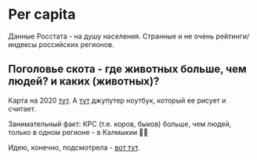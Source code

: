 # Per capita
Данные Росстата - на душу населения.
Странные и не очень рейтинги/индексы российских регионов.

## Поголовье скота - где животных больше, чем людей? и каких (животных)?

  Карта на 2020 [тут](https://takie-pirogi.github.io/per_capita/2020_livestock.html). А [тут](https://github.com/takie-pirogi/per_capita/blob/main/Livestock.ipynb) джупутер ноутбук, который ее рисует и считает.

  Занимательный факт: КРС (т.е. коров, быков) больше, чем людей, только в одном регионе - в Калмыкии 🧘‍♀️
  
  Идею, конечно, подсмотрела - [вот тут](https://erdavis.com/2022/06/21/where-is-there-more-livestock-than-people/).
